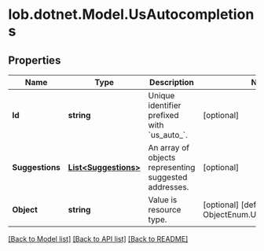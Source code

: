 # lob.dotnet.Model.UsAutocompletions

## Properties

Name | Type | Description | Notes
------------ | ------------- | ------------- | -------------
**Id** | **string** | Unique identifier prefixed with &#x60;us_auto_&#x60;. | [optional] 
**Suggestions** | [**List&lt;Suggestions&gt;**](Suggestions.md) | An array of objects representing suggested addresses.  | [optional] 
**Object** | **string** | Value is resource type. | [optional] [default to ObjectEnum.UsAutocompletion]

[[Back to Model list]](../README.md#documentation-for-models) [[Back to API list]](../README.md#documentation-for-api-endpoints) [[Back to README]](../README.md)

